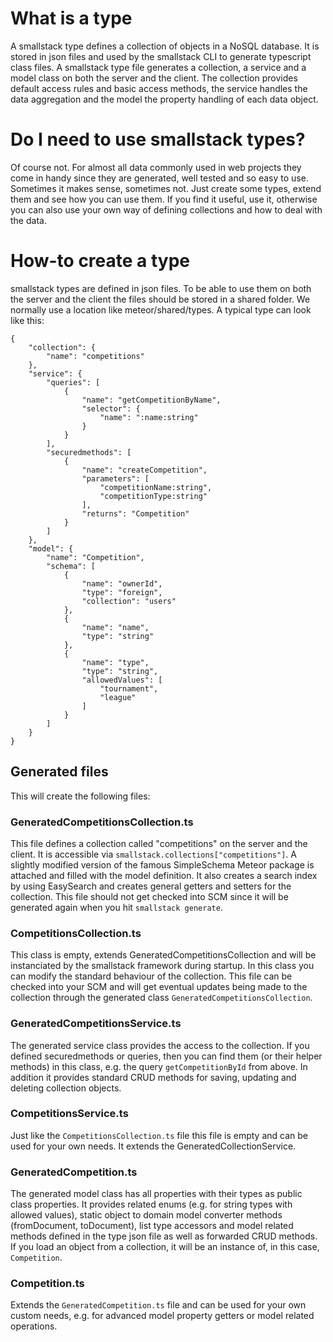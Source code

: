 # What is a type
A smallstack type defines a collection of objects in a NoSQL database. It is stored in json files and used by the smallstack CLI to generate typescript class files. A smallstack type file generates a collection, a service and a model class on both the server and the client. The collection provides default access rules and basic access methods, the service handles the data aggregation and the model the property handling of each data object. 

# Do I need to use smallstack types?
Of course not. For almost all data commonly used in web projects they come in handy since they are generated, well tested and so easy to use. Sometimes it makes sense, sometimes not. Just create some types, extend them and see how you can use them. If you find it useful, use it, otherwise you can also use your own way of defining collections and how to deal with the data.

# How-to create a type
smallstack types are defined in json files. To be able to use them on both the server and the client the files should be stored in a shared folder. We normally use a location like meteor/shared/types. A typical type can look like this: 

```
{
	"collection": {
		"name": "competitions"
	},
	"service": {
		"queries": [
			{
				"name": "getCompetitionByName",
				"selector": {
					"name": ":name:string"
				}
			}
		],
		"securedmethods": [
			{
				"name": "createCompetition",
				"parameters": [
					"competitionName:string",
					"competitionType:string"
				],
				"returns": "Competition"
			}
		]
	},
	"model": {
		"name": "Competition",
		"schema": [
			{
				"name": "ownerId",
				"type": "foreign",
				"collection": "users"
			},
			{
				"name": "name",
				"type": "string"
			},
			{
				"name": "type",
				"type": "string",
				"allowedValues": [
					"tournament",
					"league"
				]
			}
		]
	}
}
``` 

## Generated files
This will create the following files:

### GeneratedCompetitionsCollection.ts
This file defines a collection called "competitions" on the server and the client. It is accessible via `smallstack.collections["competitions"]`. A slightly modified version of the famous SimpleSchema Meteor package is attached and filled with the model definition. It also creates a search index by using EasySearch and creates general getters and setters for the collection. This file should not get checked into SCM since it will be generated again when you hit `smallstack generate`.

### CompetitionsCollection.ts
This class is empty, extends GeneratedCompetitionsCollection and will be instanciated by the smallstack framework during startup. In this class you can modify the standard behaviour of the collection. This file can be checked into your SCM and will get eventual updates being made to the collection through the generated class `GeneratedCompetitionsCollection`.

### GeneratedCompetitionsService.ts
The generated service class provides the access to the collection. If you defined securedmethods or queries, then you can find them (or their helper methods) in this class, e.g. the query `getCompetitionById` from above. In addition it provides standard CRUD methods for saving, updating and deleting collection objects.

### CompetitionsService.ts
Just like the `CompetitionsCollection.ts` file this file is empty and can be used for your own needs. It extends the GeneratedCollectionService.

### GeneratedCompetition.ts
The generated model class has all properties with their types as public class properties. It provides related enums (e.g. for string types with allowed values), static object to domain model converter methods (fromDocument, toDocument), list type accessors and model related methods defined in the type json file as well as forwarded CRUD methods. If you load an object from a collection, it will be an instance of, in this case, `Competition`.

### Competition.ts
Extends the `GeneratedCompetition.ts` file and can be used for your own custom needs, e.g. for advanced model property getters or model related operations.
